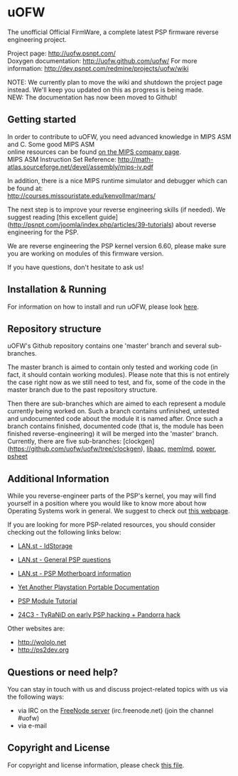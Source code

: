 uOFW
====

The unofficial Official FirmWare, a complete latest PSP firmware reverse engineering project.  

Project page: http://uofw.psnpt.com/  
Doxygen documentation: http://uofw.github.com/uofw/ 
For more information: http://dev.psnpt.com/redmine/projects/uofw/wiki  

NOTE: We currently plan to move the wiki and shutdown the project page instead. We'll keep you 
      updated on this as progress is being made.  
      NEW: The documentation has now been moved to Github!


## Getting started

In order to contribute to uOFW, you need advanced knowledge in MIPS ASM and C. Some good MIPS ASM  
online resources can be found [on the MIPS company page](http://www.mips.com/products/product-materials/processor/mips-architecture/).  
MIPS ASM Instruction Set Reference: http://math-atlas.sourceforge.net/devel/assembly/mips-iv.pdf  

In addition, there is a nice MIPS runtime simulator and debugger which can be found at:  
http://courses.missouristate.edu/kenvollmar/mars/

The next step is to improve your reverse engineering skills (if needed). We suggest reading [this  excellent guide]
(http://psnpt.com/joomla/index.php/articles/39-tutorials) about reverse engineering for the PSP. 

We are reverse engineering the PSP kernel version 6.60, please make sure you are working on modules of 
this firmware version.

If you have questions, don't hesitate to ask us!


## Installation & Running

For information on how to install and run uOFW, please look [here](https://github.com/uofw/uofwinst).


## Repository structure

uOFW's Github repository contains one 'master' branch and several sub-branches. 

The master branch is aimed to contain only tested and working code (in fact, it should contain working modules). 
Please note that this is not entirely the case right now as we still need to test, and fix, some of the code in the 
master branch due to the past repository structure.

Then there are sub-branches which are aimed to each represent a module currently being worked on. Such a branch
contains unfinished, untested and undocumented code about the module it is named after. Once such a branch contains
finished, documented code (that is, the module has been finished reverse-engineering) it will be merged into
the 'master' branch.
Currently, there are five sub-branches: [clockgen] (https://github.com/uofw/uofw/tree/clockgen), 
[libaac](https://github.com/uofw/uofw/tree/libaac), [memlmd](https://github.com/uofw/uofw/tree/memlmd), 
[power](https://github.com/uofw/uofw/tree/power), [psheet](https://github.com/uofw/uofw/tree/psheet)


## Additional Information

While you reverse-engineer parts of the PSP's kernel, you may will find yourself in a position
where you would like to know more about how Operating Systems work in general. We suggest to check
out [this webpage](http://wiki.osdev.org/Expanded_Main_Page).

If you are looking for more PSP-related resources, you should consider checking out the following links
below:

* [LAN.st - IdStorage](http://lan.st/archive/index.php/t-151.html)
* [LAN.st - General PSP questions](http://lan.st/archive/index.php/t-3013.html)
* [LAN.st - PSP Motherboard information](http://lan.st/archive/index.php/t-372.html)

* [Yet Another Playstation Portable Documentation](http://hitmen.c02.at/files/yapspd/psp_doc.pdf.tar.gz)
* [PSP Module Tutorial](http://pspdev1.com/wp-content/uploads/2007/03/moduletutorialv1.pdf)
* [24C3 - TyRaNiD on early PSP hacking + Pandorra hack](https://www.youtube.com/watch?v=INdUZk4NFIA)

Other websites are: 
* http://wololo.net
* http://ps2dev.org


## Questions or need help?

You can stay in touch with us and discuss project-related topics with us via the following ways:
* via IRC on the [FreeNode server](http://webchat.freenode.net/) (irc.freenode.net) (join the channel #uofw)
* via e-mail


## Copyright and License

For copyright and license information, please check [this file](https://github.com/uofw/uofw/blob/master/COPYING).
